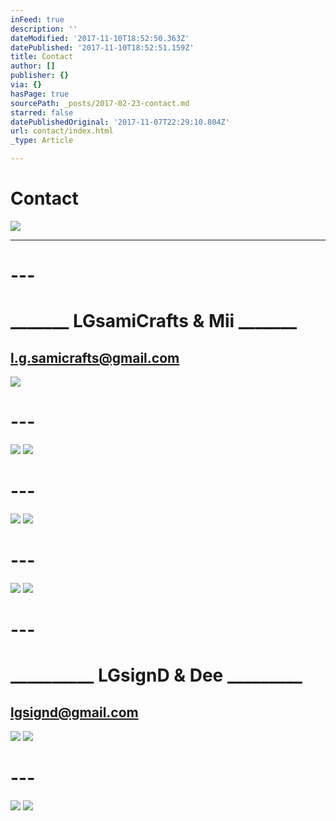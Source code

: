 ```yaml
---
inFeed: true
description: ''
dateModified: '2017-11-10T18:52:50.363Z'
datePublished: '2017-11-10T18:52:51.159Z'
title: Contact
author: []
publisher: {}
via: {}
hasPage: true
sourcePath: _posts/2017-02-23-contact.md
starred: false
datePublishedOriginal: '2017-11-07T22:29:10.804Z'
url: contact/index.html
_type: Article

---
```

# Contact
![](https://the-grid-user-content.s3-us-west-2.amazonaws.com/dba99aef-ae67-481d-a981-6b571bfc1a5b.jpg)

---

# ---

# **\_\_\_\_\_\_\_ LGsamiCrafts & Mii \_\_\_\_\_\_\_**

## l.g.samicrafts@gmail.com
![](https://the-grid-user-content.s3-us-west-2.amazonaws.com/68032188-1e3f-47e1-b307-72ea7f80b8b4.jpg)

# ---
![](https://the-grid-user-content.s3-us-west-2.amazonaws.com/18c4f776-b004-4490-bf63-e4f6f1a6551b.png)
![](https://the-grid-user-content.s3-us-west-2.amazonaws.com/df85c6d8-81c6-4f69-8686-b98ed0d58f33.png)

# ---
![](https://the-grid-user-content.s3-us-west-2.amazonaws.com/94163b2c-8bae-4a43-a831-c06e78254464.png)
![](https://the-grid-user-content.s3-us-west-2.amazonaws.com/e98e7517-8176-4fa0-9c78-ff9322f6ac91.png)

# ---
![](https://the-grid-user-content.s3-us-west-2.amazonaws.com/7c11f5b3-1cc7-432a-ba82-ee93b8ef4bfe.jpg)
![](https://the-grid-user-content.s3-us-west-2.amazonaws.com/8ef574a3-9b7b-4300-af22-2fabc48ce06e.png)

# ---

# **\_\_\_\_\_\_\_\_\_\_ LGsignD & Dee \_\_\_\_\_\_\_\_\_**

## lgsignd@gmail.com
![](https://the-grid-user-content.s3-us-west-2.amazonaws.com/e38aa4c6-29f3-42a4-973d-6a8cc169aaeb.jpg)
![](https://the-grid-user-content.s3-us-west-2.amazonaws.com/8a0b9eb7-b487-45cb-9e27-34e35088f35d.png)

# ---
![](https://the-grid-user-content.s3-us-west-2.amazonaws.com/db8014dd-649c-4119-b829-c930980ad27e.png)
![](https://the-grid-user-content.s3-us-west-2.amazonaws.com/9ce31f1b-ea42-4060-b3f3-d76cd7f678f9.png)